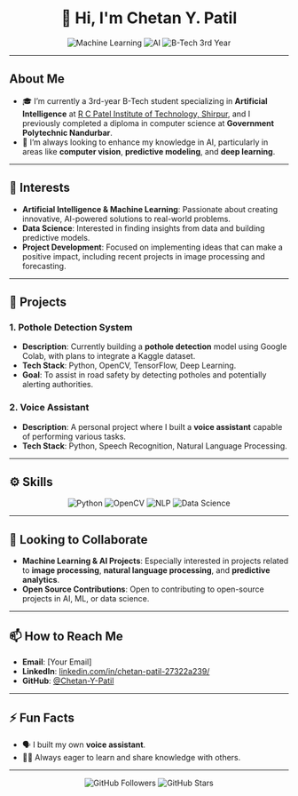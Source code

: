 <h1 align="center">👋 Hi, I'm Chetan Y. Patil</h1>
<p align="center">
  <img src="https://img.shields.io/badge/Machine_Learning-Expert-brightgreen" alt="Machine Learning"/>
  <img src="https://img.shields.io/badge/AI-Researcher-blueviolet" alt="AI"/>
  <img src="https://img.shields.io/badge/B--Tech-3rd_year-orange" alt="B-Tech 3rd Year"/>
</p>

---

## About Me
- 🎓 I’m currently a 3rd-year B-Tech student specializing in **Artificial Intelligence** at [R C Patel Institute of Technology, Shirpur](https://rcpit.ac.in/), and I previously completed a diploma in computer science at **Government Polytechnic Nandurbar**.
- 🌱 I’m always looking to enhance my knowledge in AI, particularly in areas like **computer vision**, **predictive modeling**, and **deep learning**.

---

## 👀 Interests
- **Artificial Intelligence & Machine Learning**: Passionate about creating innovative, AI-powered solutions to real-world problems.
- **Data Science**: Interested in finding insights from data and building predictive models.
- **Project Development**: Focused on implementing ideas that can make a positive impact, including recent projects in image processing and forecasting.

---

## 🔨 Projects

### 1. Pothole Detection System
- **Description**: Currently building a **pothole detection** model using Google Colab, with plans to integrate a Kaggle dataset.
- **Tech Stack**: Python, OpenCV, TensorFlow, Deep Learning.
- **Goal**: To assist in road safety by detecting potholes and potentially alerting authorities.

### 2. Voice Assistant
- **Description**: A personal project where I built a **voice assistant** capable of performing various tasks.
- **Tech Stack**: Python, Speech Recognition, Natural Language Processing.

---

## ⚙️ Skills

<p align="center">
  <img src="https://img.shields.io/badge/Python-3776AB?style=for-the-badge&logo=python&logoColor=white" alt="Python"/>
  <img src="https://img.shields.io/badge/OpenCV-5C3EE8?style=for-the-badge&logo=opencv&logoColor=white" alt="OpenCV"/>
  <img src="https://img.shields.io/badge/NLP-5B17A5?style=for-the-badge&logo=google&logoColor=white" alt="NLP"/>
  <img src="https://img.shields.io/badge/Data_Science-4CA1AF?style=for-the-badge&logo=data&logoColor=white" alt="Data Science"/>
</p>

---

## 🤝 Looking to Collaborate
- **Machine Learning & AI Projects**: Especially interested in projects related to **image processing**, **natural language processing**, and **predictive analytics**.
- **Open Source Contributions**: Open to contributing to open-source projects in AI, ML, or data science.

---

## 📫 How to Reach Me
- **Email**: [Your Email]
- **LinkedIn**: [linkedin.com/in/chetan-patil-27322a239/](https://www.linkedin.com/in/chetan-patil-27322a239/)
- **GitHub**: [@Chetan-Y-Patil](https://github.com/Chetan-Y-Patil)

---

## ⚡ Fun Facts
- 🗣️ I built my own **voice assistant**.
- 🧑‍🎓 Always eager to learn and share knowledge with others.

---

<p align="center">
  <img src="https://img.shields.io/github/followers/Chetan-Y-Patil?style=social" alt="GitHub Followers"/>
  <img src="https://img.shields.io/github/stars/Chetan-Y-Patil?style=social" alt="GitHub Stars"/>
</p>
